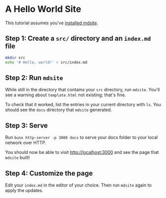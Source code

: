 # A Hello World Site

This tutorial assumes you've [installed mdsite](../installation.md).

## Step 1: Create a `src/` directory and an `index.md` file

```bash
mkdir src
echo '# Hello, world!' > src/index.md
```

## Step 2: Run `mdsite`

While still in the directory that contains your `src` directory, run
`mdsite`. You'll see a warning about `template.html` not existing; that's fine.

To check that it worked, list the entries in your current directory with `ls`.
You should see the `docs` directory that `mdsite` generated.

## Step 3: Serve

Run `bunx http-server -p 3000 docs` to serve your docs folder to your
local network over HTTP.

You should now be able to visit [http://localhost:3000](http://localhost:3000)
and see the page that `mdsite` built!

## Step 4: Customize the page

Edit your `index.md` in the editor of your choice. Then run `mdsite` again
to apply the updates.
